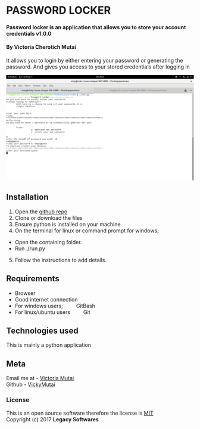 # PASSWORD LOCKER
#### Password locker is an application that allows you to store your account credentials v1.0.0
#### By ****Victoria Cherotich Mutai****

It allows you to login by either entering your password or generating the password. And gives you access to your stored credentials after logging in

![](img/app.png)

## Installation
1. Open the [github repo](https://github.com/VickyMutai/Password_locker)
2. Clone or download the files
3. Ensure python is installed on your machine
4. On the terminal for linux or command prompt for windows;
  * Open the containing folder.
  * Run ./run.py
5. Follow the instructions to add details.

## Requirements
* Browser
* Good internet connection
* For windows users;
&nbsp; &nbsp; &nbsp; &nbsp; GitBash
* For linux/ubuntu users
&nbsp; &nbsp; &nbsp; &nbsp; Git

## Technologies used

This is mainly a python application

## Meta

Email me at - [Victoria Mutai](vicky.mutai96@gmail.com)
<br>
Github - [VickyMutai](https://github.com/VickyMutai)

### License
This is an open source software therefore the license is [MIT](https://choosealicense.com/licenses/mit/)
<br>
Copyright (c) 2017 **Legacy Softwares**
